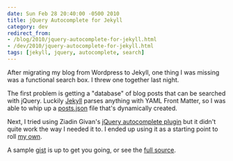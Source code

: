 ```yaml
---
date: Sun Feb 28 20:40:00 -0500 2010
title: jQuery Autocomplete for Jekyll
category: dev
redirect_from:
- /blog/2010/jquery-autocomplete-for-jekyll.html
- /dev/2010/jquery-autocomplete-for-jekyll.html
tags: [jekyll, jquery, autocomplete, search]
---
```


After migrating my blog from Wordpress to Jekyll, one thing I was missing
was a functional search box. I threw one together last night.

The first problem is getting a "database" of blog posts that can be searched
with jQuery. Luckily [Jekyll](http://github.com/mojombo/jekyll) parses anything
with YAML Front Matter, so I was able to whip up a
[posts.json](http://gist.github.com/317965#file_js_posts.json) file that's
dynamically created.

Next, I tried using Ziadin Givan's [jQuery autocomplete plugin](http://www.codeassembly.com/Unobtrusive-jQuery-autocomplete-plugin-with-json-key-value-support/)
but it didn't quite work the way I needed it to. I ended up using it as a starting point to roll [my own](http://gist.github.com/317965#file_js_autocomplete.js).

A sample [gist](http://gist.github.com/317965) is up to get you going, or
see the [full source](http://github.com/itspriddle/itspriddle.github.com).
